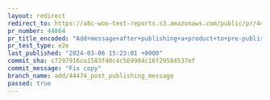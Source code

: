 ```yaml
---
layout: redirect
redirect_to: https://a8c-woo-test-reports.s3.amazonaws.com/public/pr/44864/e2e/index.html
pr_number: 44864
pr_title_encoded: "Add+message+after+publishing+a+product+to+pre-publish+panel"
pr_test_type: e2e
last_published: "2024-03-06 15:23:01 +0000"
commit_sha: c7297916ca1583f48c4c569984c16f29584537ef
commit_message: "Fix copy"
branch_name: add/44474_post_publishing_message
passed: true
---
```

